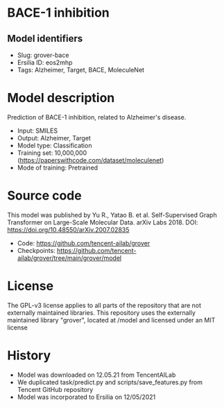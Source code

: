 # BACE-1 inhibition
## Model identifiers
- Slug: grover-bace
- Ersilia ID: eos2mhp
- Tags: Alzheimer, Target, BACE, MoleculeNet

# Model description
Prediction of BACE-1 inhibition, related to Alzheimer's disease.
- Input: SMILES
- Output: Alzheimer, Target
- Model type: Classification
- Training set: 10,000,000 (https://paperswithcode.com/dataset/moleculenet)
- Mode of training: Pretrained

# Source code
This model was published by Yu R., Yatao B. et al. Self-Supervised Graph Transformer on Large-Scale Molecular Data. arXiv Labs 2018. DOI: https://doi.org/10.48550/arXiv.2007.02835

- Code: https://github.com/tencent-ailab/grover
- Checkpoints: https://github.com/tencent-ailab/grover/tree/main/grover/model

# License
The GPL-v3 license applies to all parts of the repository that are not externally maintained libraries. This repository uses the externally maintained library "grover", located at /model and licensed under an MIT license

# History 
- Model was downloaded on 12.05.21 from TencentAILab
- We duplicated task/predict.py and scripts/save_features.py from Tencent GitHub repository
- Model was incorporated to Ersilia on 12/05/2021
